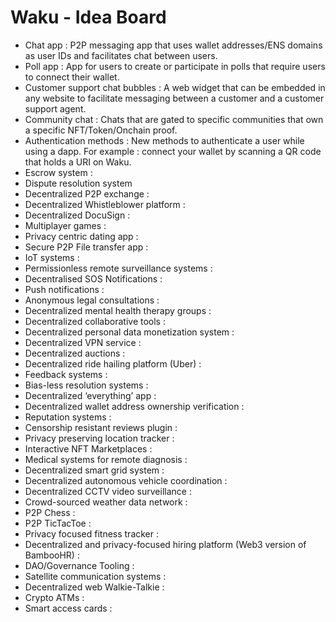 # Waku - Idea Board

- Chat app : P2P messaging app that uses wallet addresses/ENS domains as user IDs and facilitates chat between users.
- Poll app : App for users to create or participate in polls that require users to connect their wallet.
- Customer support chat bubbles : A web widget that can be embedded in any website to facilitate messaging between a customer and a customer support agent.
- Community chat : Chats that are gated to specific communities that own a specific NFT/Token/Onchain proof.
- Authentication methods : New methods to authenticate a user while using a dapp. For example : connect your wallet by scanning a QR code that holds a URI on Waku.
- Escrow system : 
- Dispute resolution system 
- Decentralized P2P exchange :
- Decentralized Whistleblower platform :
- Decentralized DocuSign :
- Multiplayer games :
- Privacy centric dating app :
- Secure P2P File transfer app :
- IoT systems :
- Permissionless remote surveillance systems :
- Decentralised SOS Notifications :
- Push notifications :
- Anonymous legal consultations :
- Decentralized mental health therapy groups :
- Decentralized collaborative tools :
- Decentralized personal data monetization system :
- Decentralized VPN service :
- Decentralized auctions :
- Decentralized ride hailing platform (Uber) :
- Feedback systems :
- Bias-less resolution systems :
- Decentralized ‘everything’ app :
- Decentralized wallet address ownership verification :
- Reputation systems :
- Censorship resistant reviews plugin :
- Privacy preserving location tracker :
- Interactive NFT Marketplaces :
- Medical systems for remote diagnosis :
- Decentralized smart grid system :
- Decentralized autonomous vehicle coordination :
- Decentralized CCTV video surveillance :
- Crowd-sourced weather data network :
- P2P Chess :
- P2P TicTacToe :
- Privacy focused fitness tracker :
- Decentralized and privacy-focused hiring platform (Web3 version of BambooHR) :
- DAO/Governance Tooling :
- Satellite communication systems :
- Decentralized web Walkie-Talkie :
- Crypto ATMs :
- Smart access cards :
